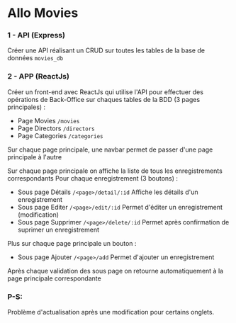 # Allo Movies

### 1 - API (Express)

Créer une API réalisant un CRUD sur toutes les tables de la base de données `movies_db`

### 2 - APP (ReactJs)

Créer un front-end avec ReactJs qui utilise l'API pour effectuer des opérations de Back-Office sur chaques tables de la BDD (3 pages principales) :

- Page Movies `/movies`
- Page Directors `/directors`
- Page Categories `/categories`

Sur chaque page principale, une navbar permet de passer d'une page principale à l'autre

Sur chaque page principale on affiche la liste de tous les enregistrements correspondants
Pour chaque enregistrement (3 boutons) :

- Sous page Détails `/<page>/detail/:id` Affiche les détails d'un enregistrement
- Sous page Editer `/<page>/edit/:id` Permet d'éditer un enregistrement (modification)
- Sous page Supprimer `/<page>/delete/:id` Permet après confirmation de suprimer un enregistrement

Plus sur chaque page principale un bouton :

- Sous page Ajouter `/<page>/add` Permet d'ajouter un enregistrement

Après chaque validation des sous page on retourne automatiquement à la page principale correspondante

### P-S:

Problème d'actualisation après une modification pour certains onglets.
